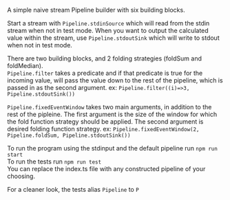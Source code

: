 A simple naive stream Pipeline builder with six building blocks.

Start a stream with `Pipeline.stdinSource` which will read from the stdin stream when not in test mode.
When you want to output the calculated value within the stream, use `Pipeline.stdoutSink` which will write to stdout when not in test mode.

There are two building blocks, and 2 folding strategies (foldSum and foldMedian).  
`Pipeline.filter` takes a predicate and if that predicate is true for the incoming value, will pass the value down to the rest of the pipeline, which is passed in as the second argument. ex: `Pipeline.filter((i)=>3, Pipeline.stdoutSink())`    

`Pipeline.fixedEventWindow` takes two main arguments, in addition to the rest of the pipleine. The first argument is the size of the window for which the fold function strategy should be applied. The second argument is desired folding function strategy. ex: `Pipeline.fixedEventWindow(2, Pipeline.foldSum, Pipeline.stdoutSink())`  

To run the program using the stdinput and the default pipeline run `npm run start`  
To run the tests run `npm run test`  
You can replace the index.ts file with any constructed pipeline of your choosing.

For a cleaner look, the tests alias `Pipeline` to `P`
